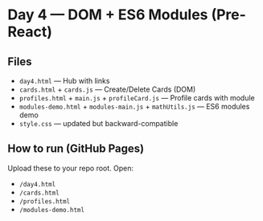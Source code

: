# Day 4 — DOM + ES6 Modules (Pre-React)

## Files
- `day4.html` — Hub with links
- `cards.html` + `cards.js` — Create/Delete Cards (DOM)
- `profiles.html` + `main.js` + `profileCard.js` — Profile cards with module
- `modules-demo.html` + `modules-main.js` + `mathUtils.js` — ES6 modules demo
- `style.css` — updated but backward-compatible

## How to run (GitHub Pages)
Upload these to your repo root. Open:
- `/day4.html`
- `/cards.html`
- `/profiles.html`
- `/modules-demo.html`
